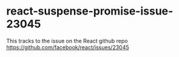 # react-suspense-promise-issue-23045

This tracks to the issue on the React github repo https://github.com/facebook/react/issues/23045
